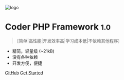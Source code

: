 <!-- _coverpage.md -->

![logo](favicon.ico)

# Coder PHP Framework <small>1.0</small>

> [简单|高性能|开发效率高|学习成本低|不依赖其他程序]

- 精简，轻量级 (~21kB)
- 没有各种依赖
- 开发方便，便捷

[GitHub](https://github.com/wk331100/coder_php_framework)
[Get Started](#home)